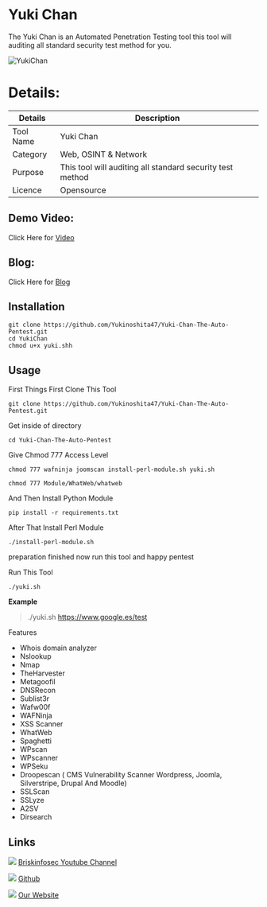 Yuki Chan 
============
The Yuki Chan is an Automated Penetration Testing tool this tool will auditing all standard security test method for you.

![YukiChan](https://www.briskinfosec.com/assets/tooloftheday/Copy_of_Briskinfosec_TOD_Latest.jpg)


Details:
============
|  Details | Description   |
| ------------ | ------------ |
|  Tool Name |  Yuki Chan |
|  Category | Web, OSINT & Network  |
|  Purpose | This tool will auditing all standard security test method |
|  Licence |    Opensource|

Demo Video:
-----------------
Click Here for [Video](https://www.youtube.com/watch?v=esISRrOFdUw "Video")

Blog: 
--------------
Click Here for [Blog](https://briskinfosec.com/tooloftheday/toolofthedaydetail/YUKI-CHAN-THE-AUTO-PENTEST  "Blog")

Installation
----------------

    git clone https://github.com/Yukinoshita47/Yuki-Chan-The-Auto-Pentest.git
    cd YukiChan
    chmod u+x yuki.shh

Usage
------------
First Things First Clone This Tool

    git clone https://github.com/Yukinoshita47/Yuki-Chan-The-Auto-Pentest.git

Get inside of directory

    cd Yuki-Chan-The-Auto-Pentest

Give Chmod 777 Access Level

    chmod 777 wafninja joomscan install-perl-module.sh yuki.sh

    chmod 777 Module/WhatWeb/whatweb

And Then Install Python Module

    pip install -r requirements.txt

After That Install Perl Module

    ./install-perl-module.sh

preparation finished now run this tool and happy pentest

Run This Tool

    ./yuki.sh
**Example**

> ./yuki.sh https://www.google.es/test

Features 

- Whois domain analyzer
- Nslookup
- Nmap
- TheHarvester
- Metagoofil
- DNSRecon
- Sublist3r
- Wafw00f
- WAFNinja
- XSS Scanner
- WhatWeb
- Spaghetti
- WPscan
- WPscanner
- WPSeku
- Droopescan ( CMS Vulnerability Scanner Wordpress, Joomla, Silverstripe, Drupal And Moodle)
- SSLScan
- SSLyze
- A2SV
- Dirsearch

Links
----------------
 ![ ](https://img.icons8.com/color/15/000000/youtube-play.png) [Briskinfosec Youtube Channel](https://www.youtube.com/channel/UCcPmqqYETcO_7-6p_uUsF1w "Briskinfosec Youtube Channel")

 ![ ](https://img.icons8.com/glyph-neue/15/000000/github.png) [Github](https://github.com/briskinfosec "Github") 

  ![ ](https://img.icons8.com/ios/15/000000/internet--v2.png) [Our Website](https://www.briskinfosec.com/ "Our Website")
